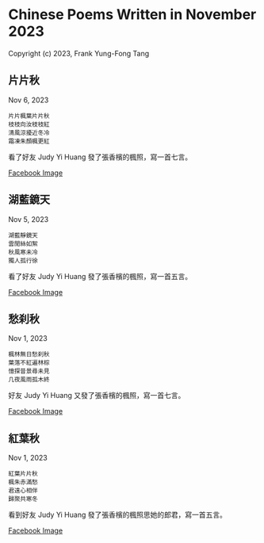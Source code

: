 # Chinese Poems Written in November 2023
Copyright (c) 2023, Frank Yung-Fong Tang

## 片片秋
Nov 6, 2023 
```
片片楓葉片片秋
枝枝向汝枝枝紅
清風涼擾近冬冷
霜凍朱顏楓更紅
```
看了好友 Judy Yi Huang 發了張香檳的楓照，寫一首七言。

[Facebook Image](https://www.facebook.com/photo/?fbid=10160834815729800&set=pcb.10160834846119800)

## 湖藍鏡天
Nov 5, 2023 
```
湖藍靜鏡天
雲閒絲如絮
秋風寒未冷
獨人孤行徐
```
看了好友 Judy Yi Huang 發了張香檳的楓照，寫一首五言。


[Facebook Image](https://www.facebook.com/judy.y.huang/posts/pfbid02SUKJ4GpqKjUA81Fz5uzQyFJ7niohsPRSwvhfsnfTEgNit7TcheU9Hp5arKs32q1Zl)

## 愁刹秋
Nov 1, 2023 
```
楓林無日愁刹秋
葉落不紅遍林棕
憶探昔景尋未見
几夜風雨孤木終
```
好友 Judy Yi Huang 又發了張香檳的楓照，寫一首七言。


[Facebook Image](https://www.facebook.com/judy.y.huang/posts/pfbid02KsryUXk6B1JxhfN7D8jqRpeKvRJfNWyj6bsqAQZNFhFZvrxmPmWHAAYCKGH7FtEml)


## 紅葉秋
Nov 1, 2023 
```
紅葉片片秋
楓朱赤滿愁
君遠心相伴
歸聚共寒冬
```
看到好友 Judy Yi Huang 發了張香檳的楓照思她的郎君，寫一首五言。


[Facebook Image](https://www.facebook.com/judy.y.huang/posts/pfbid0rPqvNveVDbA6AJyLiBprA3EGsnmSY18n5fyRpDEzsMY4B2gxc9Z2tsc7QcpSyeel)

